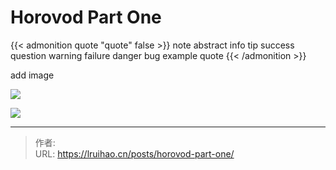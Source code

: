 # Horovod Part One


{{< admonition quote "quote" false >}}
note abstract info tip success question warning failure danger bug example quote
{{< /admonition >}}

<!--more-->


add image

![](images/Horovodpartone.png)


![](images/lib.png)

---

> 作者: <no value>  
> URL: https://lruihao.cn/posts/horovod-part-one/  

